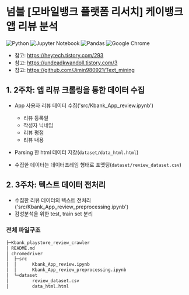 # 넘블 [모바일뱅크 플랫폼 리서치] 케이뱅크 앱 리뷰 분석
![Python](https://img.shields.io/badge/python-3670A0?style=for-the-badge&logo=python&logoColor=ffdd54)
![Jupyter Notebook](https://img.shields.io/badge/jupyter-%23FA0F00.svg?style=for-the-badge&logo=jupyter&logoColor=white)
![Pandas](https://img.shields.io/badge/pandas-%23150458.svg?style=for-the-badge&logo=pandas&logoColor=white)
![Google Chrome](https://img.shields.io/badge/Google%20Chrome-4285F4?style=for-the-badge&logo=GoogleChrome&logoColor=white)

- 참고: https://heytech.tistory.com/293
- 참고: https://undeadkwandoll.tistory.com/3
- 참고: https://github.com/Jimin980921/Text_mining

## 1. 2주차: 앱 리뷰 크롤링을 통한 데이터 수집
- App 사용자 리뷰 데이터 수집('src/Kbank_App_review.ipynb')
  - 리뷰 등록일
  - 작성자 닉네임
  - 리뷰 평점
  - 리뷰 내용

- Parsing 한 html 데이터 저장(`dataset/data_html.html`)
- 수집한 데이터는 데이터프레임 형태로 포맷팅(`dataset/review_dataset.csv`)

## 2. 3주차: 텍스트 데이터 전처리
- 수집한 리뷰 데이터의 텍스트 전처리('src/Kbank_App_review_preprocessing.ipynb')
- 감성분석을 위한 test, train set 분리

### 전체 파일구조
``` bash
├─Kbank_playstore_review_crawler
│ README.md
│ chromedriver
│  ├─src
│  │      Kbank_App_review.ipynb
│  │      Kbank_App_review_preprocessing.ipynb
│  └─dataset
│         review_dataset.csv
│         data_html.html
```
